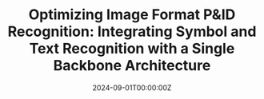 ---
title: "Optimizing
Image Format P&ID Recognition: Integrating Symbol and Text Recognition with a Single
Backbone Architecture"
authors:
- Jun-hyung Byun
- admin
- Du-hwan Mun
- Gwang Lee
- Hyung-ki Kim
date: "2024-09-01T00:00:00Z"

# # Publication type.
# # Accepts a single type but formatted as a YAML list (for Hugo requirements).
# # Enter a publication type from the CSL standard.
# publication_types: ["international-journal"]

# # Publication name and optional abbreviated publication name.
# publication: "Computers in Industry"
# publication_short: ""

# # links:
# # - name: ""
# #   url: ""
url_pdf: papers/pnid.pdf
# url_code: ''
# url_dataset: ''
# url_poster: ''
# url_project: ''
# url_slides: ''
# url_source: ''
# url_video: ''
---